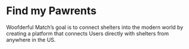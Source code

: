 # Find my Pawrents
Woofderful Match’s goal is to connect  shelters into the modern world by creating a platform that connects Users directly with shelters from anywhere in the US.
